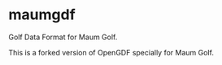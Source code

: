 maumgdf
=======

Golf Data Format for Maum Golf.

This is a forked version of OpenGDF specially for Maum Golf.

